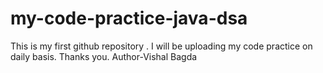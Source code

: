 # my-code-practice-java-dsa
This is my first github repository . I will be uploading my code practice on daily basis. Thanks you.
Author-Vishal Bagda
